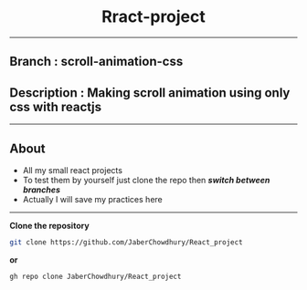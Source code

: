 <h1 align="center">Rract-project</h1>
<hr />

## Branch : scroll-animation-css

## Description : Making scroll animation using only css with reactjs

<hr />

## About

- All my small react projects
- To test them by yourself just clone the repo then **_switch between branches_**
- Actually I will save my practices here

<hr />

**Clone the repository**

```bash
git clone https://github.com/JaberChowdhury/React_project
```

**or**

```bash
gh repo clone JaberChowdhury/React_project
```
